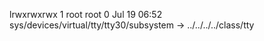 lrwxrwxrwx 1 root root 0 Jul 19 06:52 sys/devices/virtual/tty/tty30/subsystem -> ../../../../class/tty
